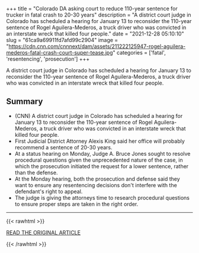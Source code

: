 +++
title = "Colorado DA asking court to reduce 110-year sentence for trucker in fatal crash to 20-30 years"
description = "A district court judge in Colorado has scheduled a hearing for January 13 to reconsider the 110-year sentence of Rogel Aguilera-Mederos, a truck driver who was convicted in an interstate wreck that killed four people."
date = "2021-12-28 05:10:10"
slug = "61ca9a69911fd7afd99c2904"
image = "https://cdn.cnn.com/cnnnext/dam/assets/211222125947-rogel-aguilera-mederos-fatal-crash-court-super-tease.jpg"
categories = ['fatal', 'resentencing', 'prosecution']
+++

A district court judge in Colorado has scheduled a hearing for January 13 to reconsider the 110-year sentence of Rogel Aguilera-Mederos, a truck driver who was convicted in an interstate wreck that killed four people.

## Summary

- (CNN) A district court judge in Colorado has scheduled a hearing for January 13 to reconsider the 110-year sentence of Rogel Aguilera-Mederos, a truck driver who was convicted in an interstate wreck that killed four people.
- First Judicial District Attorney Alexis King said her office will probably recommend a sentence of 20-30 years.
- At a status hearing on Monday, Judge A. Bruce Jones sought to resolve procedural questions given the unprecedented nature of the case, in which the prosecution initiated the request for a lower sentence, rather than the defense.
- At the Monday hearing, both the prosecution and defense said they want to ensure any resentencing decisions don't interfere with the defendant's right to appeal.
- The judge is giving the attorneys time to research procedural questions to ensure proper steps are taken in the right order.

---

{{< rawhtml >}}
  <p class="article-category">
    <a target="_blank" href="https://www.cnn.com/2021/12/27/us/colorado-i-70-crash-driver-sentence-trnd/index.html">READ THE ORIGINAL ARTICLE</a>
  </p>
{{< /rawhtml >}}
